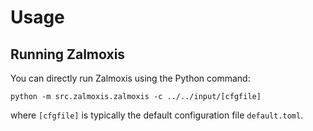 # Usage

## Running Zalmoxis

You can directly run Zalmoxis using the Python command:

```console
python -m src.zalmoxis.zalmoxis -c ../../input/[cfgfile]
```

where `[cfgfile]` is typically the default configuration file `default.toml`.